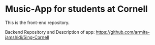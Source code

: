 # Music-App for students at Cornell

This is the front-end repository.

Backend Repository and Description of app: https://github.com/armita-jamshidi/Sing-Cornell
